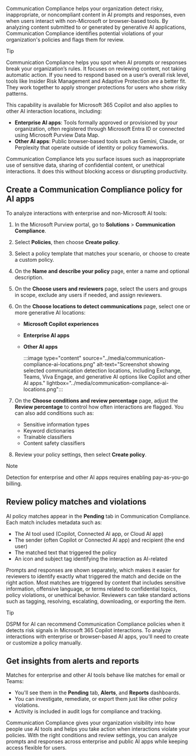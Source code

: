 Communication Compliance helps your organization detect risky, inappropriate, or noncompliant content in AI prompts and responses, even when users interact with non-Microsoft or browser-based tools. By analyzing content submitted to or generated by generative AI applications, Communication Compliance identifies potential violations of your organization's policies and flags them for review.

> [!TIP]
> Communication Compliance helps you spot when AI prompts or responses break your organization’s rules. It focuses on reviewing content, not taking automatic action. If you need to respond based on a user’s overall risk level, tools like Insider Risk Management and Adaptive Protection are a better fit. They work together to apply stronger protections for users who show risky patterns.

This capability is available for Microsoft 365 Copilot and also applies to other AI interaction locations, including:

- **Enterprise AI apps**: Tools formally approved or provisioned by your organization, often registered through Microsoft Entra ID or connected using Microsoft Purview Data Map.
- **Other AI apps**: Public browser-based tools such as Gemini, Claude, or Perplexity that operate outside of identity or policy frameworks.

Communication Compliance lets you surface issues such as inappropriate use of sensitive data, sharing of confidential content, or unethical interactions. It does this without blocking access or disrupting productivity.

## Create a Communication Compliance policy for AI apps

To analyze interactions with enterprise and non-Microsoft AI tools:

1. In the Microsoft Purview portal, go to **Solutions** > **Communication Compliance**.

1. Select **Policies**, then choose **Create policy**.

1. Select a policy template that matches your scenario, or choose to create a custom policy.

1. On the **Name and describe your policy** page, enter a name and optional description.

1. On the **Choose users and reviewers** page, select the users and groups in scope, exclude any users if needed, and assign reviewers.

1. On the **Choose locations to detect communications** page, select one or more generative AI locations:

   - **Microsoft Copilot experiences**
   - **Enterprise AI apps**
   - **Other AI apps**

      :::image type="content" source="../media/communication-compliance-ai-locations.png" alt-text="Screenshot showing selected communication detection locations, including Exchange, Teams, Viva Engage, and generative AI options like Copilot and other AI apps." lightbox="../media/communication-compliance-ai-locations.png":::

1. On the **Choose conditions and review percentage** page, adjust the **Review percentage** to control how often interactions are flagged. You can also add conditions such as:

   - Sensitive information types
   - Keyword dictionaries
   - Trainable classifiers
   - Content safety classifiers

1. Review your policy settings, then select **Create policy**.

> [!NOTE]
> Detection for enterprise and other AI apps requires enabling pay-as-you-go billing.

## Review policy matches and violations

AI policy matches appear in the **Pending** tab in Communication Compliance. Each match includes metadata such as:

- The AI tool used (Copilot, Connected AI app, or Cloud AI app)
- The sender (often Copilot or Connected AI app) and recipient (the end user)
- The matched text that triggered the policy
- An icon and subject tag identifying the interaction as AI-related

Prompts and responses are shown separately, which makes it easier for reviewers to identify exactly what triggered the match and decide on the right action. Most matches are triggered by content that includes sensitive information, offensive language, or terms related to confidential topics, policy violations, or unethical behavior. Reviewers can take standard actions such as tagging, resolving, escalating, downloading, or exporting the item.

> [!TIP]
> DSPM for AI can recommend Communication Compliance policies when it detects risk signals in Microsoft 365 Copilot interactions. To analyze interactions with enterprise or browser-based AI apps, you'll need to create or customize a policy manually.

## Get insights from alerts and reports

Matches for enterprise and other AI tools behave like matches for email or Teams:

- You'll see them in the **Pending** tab, **Alerts**, and **Reports** dashboards.
- You can investigate, remediate, or export them just like other policy violations.
- Activity is included in audit logs for compliance and tracking.

Communication Compliance gives your organization visibility into how people use AI tools and helps you take action when interactions violate your policies. With the right conditions and review settings, you can analyze prompts and responses across enterprise and public AI apps while keeping access flexible for users.
